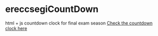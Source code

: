 # ereccsegiCountDown
html + js countdown clock for final exam season
[Check the countdown clock  here](https://kockabence.github.io/ereccsegiCountDown/)
